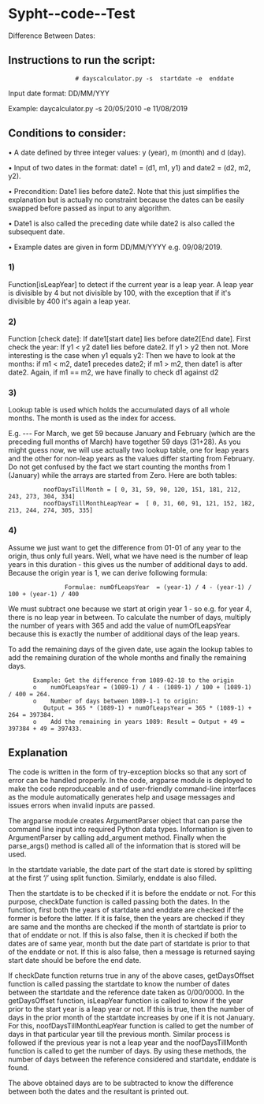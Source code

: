 # Sypht--code--Test

Difference Between Dates:

## Instructions to run the script:
                       
                       # dayscalculator.py -s  startdate -e  enddate

Input date format: DD/MM/YYY

Example: daycalculator.py -s 20/05/2010 -e 11/08/2019


## Conditions to consider:
             
• A date defined by three integer values: y (year), m (month) and d (day).

•	Input of two dates in the format: date1 = (d1, m1, y1) and date2 = (d2, m2, y2).

•	Precondition: Date1 lies before date2.
Note that this just simplifies the explanation but is actually no constraint because the dates can be easily swapped before passed as input to any algorithm.

•	Date1 is also called the preceding date while date2 is also called the subsequent date.

•	Example dates are given in form DD/MM/YYYY e.g.  09/08/2019.

### 1) 
Function[isLeapYear] to detect if the current year is a leap year. A leap year is divisible by 4 but not divisible by 100, with the exception that if it's divisible by 400 it's again a leap year.


 ### 2) 
Function [check date]:
If date1[start date] lies before date2[End date]. First check the year: If y1 < y2 date1 lies before date2. If y1 > y2 then not. More interesting is the case when y1 equals y2: Then we have to look at the months: if m1 < m2, date1 precedes date2; if m1 > m2, then date1 is after date2. Again, if m1 == m2, we have finally to check d1 against d2


 ### 3) 
Lookup table is used which holds the accumulated days of all whole months. The month is used as the index for access. 

E.g. --- For March, we get 59 because January and February (which are the preceding full months of March) have together 59 days (31+28). As you might guess now, we will use actually two lookup table, one for leap years and the other for non-leap years as the values differ starting from February. Do not get confused by the fact we start counting the months from 1 (January) while the arrays are started from Zero. Here are both tables:

              noofDaysTillMonth = [ 0, 31, 59, 90, 120, 151, 181, 212, 243, 273, 304, 334]
              noofDaysTillMonthLeapYear =  [ 0, 31, 60, 91, 121, 152, 182, 213, 244, 274, 305, 335]


 ### 4)
Assume we just want to get the difference from 01-01 of any year to the origin, thus only full years. Well, what we have need is the number of leap years in this duration - this gives us the number of additional days to add. Because the origin year is 1, we can derive following formula:
                    
                    Formulae: numOfLeapsYear  = (year-1) / 4 - (year-1) / 100 + (year-1) / 400

We must subtract one because we start at origin year 1 - so e.g. for year 4, there is no leap year in between. To calculate the number of days, multiply the number of years with 365 and add the value of numOfLeapsYear because this is exactly the number of additional days of the leap years.

To add the remaining days of the given date, use again the lookup tables to add the remaining duration of the whole months and finally the remaining days.

           Example: Get the difference from 1089-02-18 to the origin
           o	numOfLeapsYear = (1089-1) / 4 - (1089-1) / 100 + (1089-1) / 400 = 264.
           o	Number of days between 1089-1-1 to origin: 
              Output = 365 * (1089-1) + numOfLeapsYear = 365 * (1089-1) + 264 = 397384.
           o	Add the remaining in years 1089: Result = Output + 49 = 397384 + 49 = 397433.



## Explanation

The code is written in the form of try-exception blocks so that any sort of error can be handled properly. In the code, argparse module is deployed to make the code reproduceable and of user-friendly command-line interfaces as the module automatically generates help and usage messages and issues errors when invalid inputs are passed.

The argparse module creates ArgumentParser object that can parse the command line input into required Python data types. Information is given to ArgumentParser by calling add_argument method. Finally when the parse_args() method is called all of the information that is stored will be used.



In the startdate variable, the date part of the start date is stored by splitting at the first ‘/’ using split function. Similarly, enddate is also filled.


Then the startdate is to be checked if it is before the enddate or not. For this purpose, checkDate function is called passing both the dates. In the function, first both the years of startdate and enddate are checked if the former is before the latter. If it is false, then the years are checked if they are same and the months are checked if the month of startdate is prior to that of enddate or not. If this is also false, then it is checked if both the dates are of same year, month but the date part of startdate is prior to that of the enddate or not. If this is also false, then a message is returned saying start date should be before the end date. 


If checkDate function returns true in any of the above cases, getDaysOffset function is called passing the startdate to know the number of dates between the startdate and the reference date taken as 0/00/0000. In the getDaysOffset function, isLeapYear function is called to know if the year prior to the start year is a leap year or not. If this is true, then the number of days in the prior month of the startdate increases by one if it is not January. For this, noofDaysTillMonthLeapYear function is called to get the number of days in that particular year till the previous month. Similar process is followed if the previous year is not a leap year and the noofDaysTillMonth function is called to get the number of days. By using these methods, the number of days between the reference considered and startdate, enddate is found.


The above obtained days are to be subtracted to know the difference between both the dates and the resultant is printed out.



